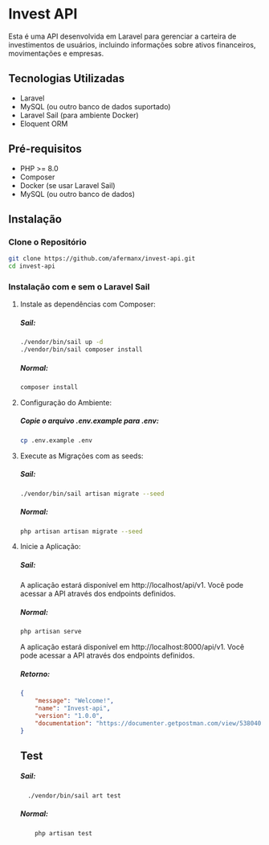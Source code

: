 # Invest API

Esta é uma API desenvolvida em Laravel para gerenciar a carteira de investimentos de usuários, incluindo informações sobre ativos financeiros, movimentações e empresas.

## Tecnologias Utilizadas

-   Laravel
-   MySQL (ou outro banco de dados suportado)
-   Laravel Sail (para ambiente Docker)
-   Eloquent ORM

## Pré-requisitos

-   PHP >= 8.0
-   Composer
-   Docker (se usar Laravel Sail)
-   MySQL (ou outro banco de dados)

## Instalação

### Clone o Repositório

```bash
git clone https://github.com/afermanx/invest-api.git
cd invest-api
```

### Instalação com e sem o Laravel Sail

1. Instale as dependências com Composer:

    ##### Sail:

    ```bash
    ./vendor/bin/sail up -d
    ./vendor/bin/sail composer install
    ```

    ##### Normal:

    ```bash
    composer install
    ```

2. Configuração do Ambiente:

    ##### Copie o arquivo .env.example para .env:

    ```bash
    cp .env.example .env
    ```

3. Execute as Migrações com as seeds:
    ##### Sail:
    ```bash
    ./vendor/bin/sail artisan migrate --seed
    ```
    ##### Normal:
    ```bash
    php artisan artisan migrate --seed
    ```
4. Inicie a Aplicação:

    ##### Sail:

    A aplicação estará disponível em http://localhost/api/v1. Você pode acessar a API através dos endpoints definidos.

    ##### Normal:

    ```bash
    php artisan serve
    ```

    A aplicação estará disponível em http://localhost:8000/api/v1. Você pode acessar a API através dos endpoints definidos.

    ##### Retorno:

    ```json
    {
        "message": "Welcome!",
        "name": "Invest-api",
        "version": "1.0.0",
        "documentation": "https://documenter.getpostman.com/view/5380407/2sAXxY4TyN"
    }
    ```

    ## Test

    ##### Sail:

    ```bash
      ./vendor/bin/sail art test
    ```

    ##### Normal:

    ```bash
        php artisan test
    ```
